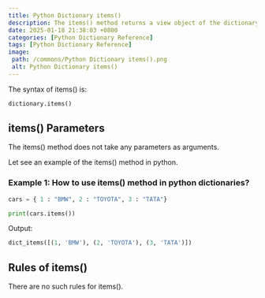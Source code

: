 ```yaml
---
title: Python Dictionary items()
description: The items() method returns a view object of the dictionary. A view object is the list containing the key-value pairs of the dictionary as tuples inside the list.
date: 2025-01-18 21:38:03 +0800
categories: [Python Dictionary Reference]
tags: [Python Dictionary Reference]
image:
 path: /commons/Python Dictionary items().png
 alt: Python Dictionary items()
---
```


The syntax of items() is:

```python
dictionary.items()

```

<script type="text/javascript">
	atOptions = {
		'key' : '98858c4e91885e00ea9926beee01c03e',
		'format' : 'iframe',
		'height' : 90,
		'width' : 728,
		'params' : {}
	};
</script>
<script type="text/javascript" src="//www.highperformanceformat.com/98858c4e91885e00ea9926beee01c03e/invoke.js"></script>
## items() Parameters 

The items() method does not take any parameters as arguments.

Let see an example of the items() method in python.

### Example 1: How to use items() method in python dictionaries?

```python
cars = { 1 : "BMW", 2 : "TOYOTA", 3 : "TATA"}

print(cars.items())

```

<script type="text/javascript">
	atOptions = {
		'key' : '98858c4e91885e00ea9926beee01c03e',
		'format' : 'iframe',
		'height' : 90,
		'width' : 728,
		'params' : {}
	};
</script>
<script type="text/javascript" src="//www.highperformanceformat.com/98858c4e91885e00ea9926beee01c03e/invoke.js"></script>
Output:

```python
dict_items([(1, 'BMW'), (2, 'TOYOTA'), (3, 'TATA')])

```

## Rules of items()

<script type="text/javascript">
	atOptions = {
		'key' : '98858c4e91885e00ea9926beee01c03e',
		'format' : 'iframe',
		'height' : 90,
		'width' : 728,
		'params' : {}
	};
</script>
<script type="text/javascript" src="//www.highperformanceformat.com/98858c4e91885e00ea9926beee01c03e/invoke.js"></script>
There are no such rules for items().